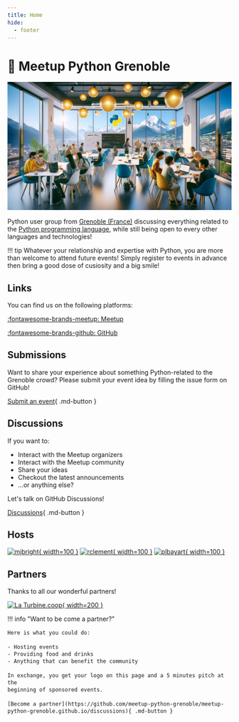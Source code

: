 ```yaml
---
title: Home
hide:
  - footer
---
```


# 🐍 Meetup Python Grenoble

<!-- ![Logo](static/python-logo-generic.svg) -->

![Banner](static/banner.webp)

Python user group from [Grenoble (France)](https://www.grenoble.fr) discussing
everything related to the [Python programming language](https://www.python.org),
while still being open to every other languages and technologies!

!!! tip
    Whatever your relationship and expertise with Python, you are more than
    welcome to attend future events! Simply register to events in advance then
    bring a good dose of cusiosity and a big smile!

## Links

You can find us on the following platforms:

[:fontawesome-brands-meetup: Meetup](https://www.meetup.com/fr-FR/groupe-dutilisateurs-python-grenoble/)

[:fontawesome-brands-github: GitHub](https://github.com/meetup-python-grenoble)

## Submissions

Want to share your experience about something Python-related to the Grenoble
crowd? Please submit your event idea by filling the issue form on GitHub!

[Submit an event](https://github.com/meetup-python-grenoble/meetup-python-grenoble.github.io/issues/new?assignees=&labels=submission&template=submission.yml&title=New+Event+Submission){ .md-button }


## Discussions

If you want to:

- Interact with the Meetup organizers
- Interact with the Meetup community
- Share your ideas
- Checkout the latest announcements
- ...or anything else?

Let's talk on GitHub Discussions!

[Discussions](https://github.com/meetup-python-grenoble/meetup-python-grenoble.github.io/discussions){ .md-button }

## Hosts

[![mjbright](https://avatars.githubusercontent.com/u/1880109){ width=100 }](https://github.com/mjbright "Michael J Bright")
[![rclement](https://avatars.githubusercontent.com/u/1238873){ width=100 }](https://github.com/rclement "Romain Clement")
[![plbayart](https://avatars.githubusercontent.com/u/37104025){ width=100 }](https://github.com/Pierre-Loic "Pierre-Loïc Bayart")

## Partners

Thanks to all our wonderful partners!

[![La Turbine.coop](static/laturbine.png){ width=200 }](https://turbine.coop "La Turbine.coop Website")

!!! info "Want to be come a partner?"

    Here is what you could do:

    - Hosting events
    - Providing food and drinks
    - Anything that can benefit the community

    In exchange, you get your logo on this page and a 5 minutes pitch at the
    beginning of sponsored events.

    [Become a partner](https://github.com/meetup-python-grenoble/meetup-python-grenoble.github.io/discussions){ .md-button }
